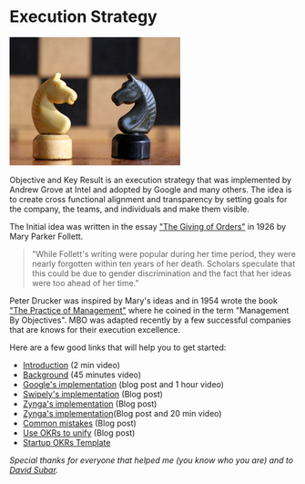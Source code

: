 <meta property="og:title" content="Execution Strategy" />
<meta property="og:image" content="images/execution.jpg" />

# Execution Strategy

![execution strategy](images/execution.jpg)

Objective and Key Result is an execution strategy that was implemented by Andrew Grove at Intel and adopted by Google and many others.
The idea is to create cross functional alignment and transparency by setting goals for the company, the teams, and individuals and make them visible.

The Initial idea was written in the essay ["The Giving of Orders"](https://en.wikipedia.org/wiki/The_Giving_of_Orders) in 1926 by Mary Parker Follett.
> "While Follett's writing were popular during her time period, they were nearly forgotten within ten years of her death. Scholars speculate that this could be due to gender discrimination and the fact that her ideas were too ahead of her time."

Peter Drucker was inspired by Mary's ideas and in 1954 wrote the book ["The Practice of Management"](http://www.amazon.com/Practice-Management-Peter-F-Drucker/dp/0060878975) where he coined in the term "Management By Objectives". MBO was adapted recently by a few successful companies that are knows for their execution excellence.

Here are a few good links that will help you to get started:

* [Introduction](https://www.youtube.com/watch?v=t-yeDb7stlw) (2 min video)
* [Background](https://www.youtube.com/watch?t=36&v=MF_shcs5tsQ) (45 minutes video)
* [Google's implementation](http://www.businessinsider.com/googles-ranking-system-okr-2014-1) (blog post and 1 hour video)
* [Swipely's implementation](http://firstround.com/review/How-to-Make-OKRs-Actually-Work-at-Your-Startup) (Blog post)
* [Zynga's implementation](http://eleganthack.com/monday-commitments-and-friday-wins) (Blog post)
* [Zynga's implementation](http://eleganthack.com/the-art-of-the-okr/)(Blog post and 20 min video)
* [Common mistakes](http://eleganthack.com/okr-mistakes-and-how-to-fix-them/) (Blog post)
* [Use OKRs to unify](https://www.thinkwithgoogle.com/articles/start-up-speed-kristen-gil.html) (Blog post)
* [Startup OKRs Template](https://docs.google.com/document/d/1OHpQOvZz76_10ebJP2AKvvXUF3H9yd6FC89F5jS4mks/edit?pli=1#)

*Special thanks for everyone that helped me (you know who you are) and to [David Subar](https://www.linkedin.com/in/davidsubar).*
